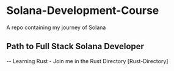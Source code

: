 # Solana-Development-Course
A repo containing my journey of Solana

## Path to Full Stack Solana Developer
-- Learning Rust - Join me in the Rust Directory [Rust-Directory]
